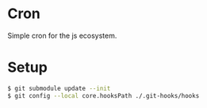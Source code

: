 # Cron

Simple cron for the js ecosystem.

# Setup

```sh
$ git submodule update --init
$ git config --local core.hooksPath ./.git-hooks/hooks
```
